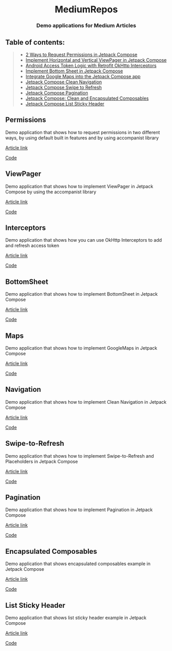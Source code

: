 <h1 align="center">MediumRepos</h1>

<h3 align="center">Demo applications for Medium Articles</h3>

## Table of contents:
> * [2 Ways to Request Permissions in Jetpack Compose](#permissions)
> * [Implement Horizontal and Vertical ViewPager in Jetpack Compose](#viewpager)
> * [Android Access Token Logic with Retrofit OkHttp Interceptors](#interceptors)
> * [Implement Bottom Sheet in Jetpack Compose](#bottomsheet)
> * [Integrate Google Maps into the Jetpack Compose app](#maps)
> * [Jetpack Compose Clean Navigation](#navigation)
> * [Jetpack Compose Swipe to Refresh](#swipe-to-refresh)
> * [Jetpack Compose Pagination](#pagination)
> * [Jetpack Compose: Clean and Encapsulated Composables](#encapsulated-composables)
> * [Jetpack Compose List Sticky Header](#list-sticky-header)


## Permissions

Demo application that shows how to request permissions in two different ways, by using default built in features and by using accompanist library

[Article link](https://medium.com/@igorstevanovic99/jetpack-compose-request-permissions-in-two-ways-fd81c4a702c)

[Code](https://github.com/Giga99/MediumRepos/tree/main/permissions)

## ViewPager

Demo application that shows how to implement ViewPager in Jetpack Compose by using the accompanist library

[Article link](https://betterprogramming.pub/implement-horizontal-and-vertical-viewpager-in-jetpack-compose-a7a91f2ac746)

[Code](https://github.com/Giga99/MediumRepos/tree/main/viewpager)

## Interceptors

Demo application that shows how you can use OkHttp Interceptors to add and refresh access token

[Article link](https://betterprogramming.pub/android-access-token-logic-with-retrofit-okhttp-interceptors-740ea48547a0)

[Code](https://github.com/Giga99/MediumRepos/tree/main/interceptors)

## BottomSheet

Demo application that shows how to implement BottomSheet in Jetpack Compose

[Article link](https://betterprogramming.pub/implement-bottom-sheet-in-jetpack-compose-d6472e8eaf2e)

[Code](https://github.com/Giga99/MediumRepos/tree/main/bottomsheet)

## Maps

Demo application that shows how to implement GoogleMaps in Jetpack Compose

[Article link](https://medium.com/p/c2710a226af2#6f49-9d05d20af70b)

[Code](https://github.com/Giga99/MediumRepos/tree/main/maps)


## Navigation

Demo application that shows how to implement Clean Navigation in Jetpack Compose

[Article link](https://betterprogramming.pub/jetpack-compose-clean-navigation-94b386f7a076)

[Code](https://github.com/Giga99/MediumRepos/tree/main/navigation)

## Swipe-to-Refresh

Demo application that shows how to implement Swipe-to-Refresh and Placeholders in Jetpack Compose

[Article link](https://betterprogramming.pub/jetpack-compose-swipe-to-refresh-1d93775970e8)

[Code](https://github.com/Giga99/MediumRepos/tree/main/swipetorefreshplaceholder)

## Pagination

Demo application that shows how to implement Pagination in Jetpack Compose

[Article link](https://medium.com/better-programming/jetpack-compose-pagination-287ea6e782e3)

[Code](https://github.com/Giga99/MediumRepos/tree/main/pagination)

## Encapsulated Composables

Demo application that shows encapsulated composables example in Jetpack Compose

[Article link](https://medium.com/dev-genius/jetpack-compose-clean-and-encapsulated-composables-2dc042b423ec)

[Code](https://github.com/Giga99/MediumRepos/tree/main/encapsulatedcomposables)

## List Sticky Header

Demo application that shows list sticky header example in Jetpack Compose

[Article link]()

[Code](https://github.com/Giga99/MediumRepos/tree/main/liststickyheaders)
